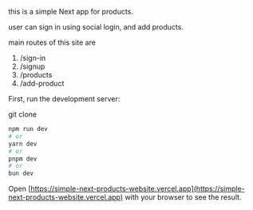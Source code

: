 this is a simple Next app for products. 

user can sign in using social login, and add products. 

main routes of this site are
1. /sign-in
2. /signup
3. /products
4. /add-product

First, run the development server:

git clone
<!-- then  -->
```bash
npm run dev
# or
yarn dev
# or
pnpm dev
# or
bun dev
```

Open [https://simple-next-products-website.vercel.app](https://simple-next-products-website.vercel.app) with your browser to see the result.

